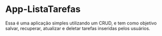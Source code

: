 # App-ListaTarefas
Essa é uma aplicação simples utilizando um CRUD, e tem como objetivo salvar, recuperar, atualizar e deletar tarefas inseridas pelos usuários. 

